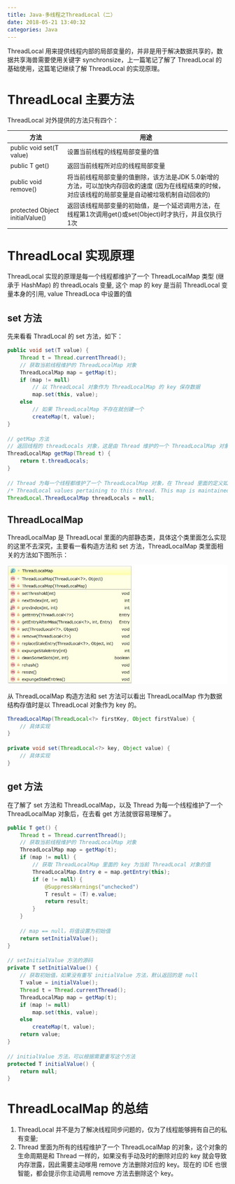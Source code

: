 ```yaml
---
title: Java-多线程之ThreadLocal（二）
date: 2018-05-21 13:40:32
categories: Java
---
```


ThreadLocal 用来提供线程内部的局部变量的，并非是用于解决数据共享的，数据共享海兽需要使用关键字 synchronsize，上一篇笔记了解了 ThreadLocal 的基础使用，这篇笔记继续了解 ThreadLocal 的实现原理。

# ThreadLocal 主要方法

ThreadLocal 对外提供的方法只有四个：

| 方法 | 用途 |
| --- | --- |
| public void set(T value) | 设置当前线程的线程局部变量的值 |
| public T get() | 返回当前线程所对应的线程局部变量 |
| public void remove() | 将当前线程局部变量的值删除，该方法是JDK 5.0新增的方法，可以加快内存回收的速度 (因为在线程结束的时候，对应该线程的局部变量是自动被垃圾机制自动回收的) |
| protected Object initialValue() | 返回该线程局部变量的初始值，是一个延迟调用方法，在线程第1次调用get()或set(Object)时才执行，并且仅执行1次 |

<!-- more  -->

# ThreadLocal 实现原理

ThreadLocal 实现的原理是每一个线程都维护了一个 ThreadLocalMap 类型 (继承于 HashMap) 的 threadLocals 变量, 这个 map 的 key 是当前 ThreadLocal 变量本身的引用, value ThreadLoca 中设置的值

## set 方法

先来看看 ThradLocal 的 set 方法，如下：

```java
public void set(T value) {
    Thread t = Thread.currentThread();
    // 获取当前线程维护的 ThreadLocalMap 对象
    ThreadLocalMap map = getMap(t);
    if (map != null)
        // 以 ThreadLocal 对象作为 ThreadLocalMap 的 key 保存数据
        map.set(this, value);
    else
        // 如果 ThreadLocalMap 不存在就创建一个
        createMap(t, value);
}

// getMap 方法
// 返回线程的 threadLocals 对象，这是由 Thread 维护的一个 ThreadLocalMap 对象
ThreadLocalMap getMap(Thread t) {
    return t.threadLocals;
}

// Thread 为每一个线程都维护了一个 ThreadLocalMap 对象，在 Thread 里面的定义如下
/* ThreadLocal values pertaining to this thread. This map is maintained by the ThreadLocal class. */
ThreadLocal.ThreadLocalMap threadLocals = null;
```

## ThreadLocalMap

ThreadLocalMap 是 ThreadLocal 里面的内部静态类，具体这个类里面怎么实现的这里不去深究，主要看一看构造方法和 set 方法，ThreadLocalMap 类里面相关的方法如下图所示：

![IMAGE](Java-多线程之ThreadLocal（二）/20180521133228.jpg)

从 ThreadLocalMap 构造方法和 set 方法可以看出 ThreadLocalMap 作为数据结构存值时是以 ThreadLocal 对象作为 key 的。

```java
ThreadLocalMap(ThreadLocal<?> firstKey, Object firstValue) {
    // 具体实现
}

private void set(ThreadLocal<?> key, Object value) {
    // 具体实现
}
```

## get 方法

在了解了 set 方法和 ThreadLocalMap，以及 Thread 为每一个线程维护了一个 ThreadLocalMap 对象后，在去看 get 方法就很容易理解了。

```java
public T get() {
    Thread t = Thread.currentThread();
    // 获取当前线程维护的 ThreadLocalMap 对象
    ThreadLocalMap map = getMap(t);
    if (map != null) {
        // 获取 ThreadLocalMap 里面的 key 为当前 ThreadLocal 对象的值
        ThreadLocalMap.Entry e = map.getEntry(this);
        if (e != null) {
            @SuppressWarnings("unchecked")
            T result = (T) e.value;
            return result;
        }
    }

    // map == null，将值设置为初始值
    return setInitialValue();
}

// setInitialValue 方法的源码
private T setInitialValue() {
    // 获取初始值，如果没有重写 initialValue 方法，默认返回的是 null
    T value = initialValue();
    Thread t = Thread.currentThread();
    ThreadLocalMap map = getMap(t);
    if (map != null)
        map.set(this, value);
    else
        createMap(t, value);
    return value;
}

// initialValue 方法，可以根据需要重写这个方法
protected T initialValue() {
    return null;
}
```

# ThreadLocalMap 的总结

1. ThreadLocal 并不是为了解决线程同步问题的，仅为了线程能够拥有自己的私有变量;
2. Thread 里面为所有的线程维护了一个 ThreadLocalMap 的对象，这个对象的生命周期是和 Thread 一样的，如果没有手动及时的删除对应的 key 就会导致内存泄露，因此需要主动嗲用 remove 方法删除对应的 key。现在的 IDE 也很智能，都会提示你主动调用 remove 方法去删除这个 key。